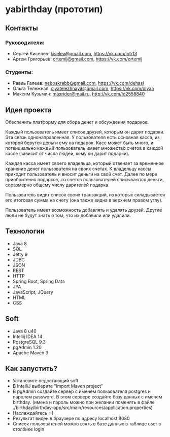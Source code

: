 # yabirthday (прототип)

## Контакты

### Руководители:

* Сергей Киселев: kiselev@gmail.com, https://vk.com/intr13
* Артем Григорьев: ortemij@gmail.com, https://vk.com/ortemij

### Студенты:
* Равиь Галеев: neboskrebb@gmail.com, https://vk.com/dehasi
* Ольга Тележная: olyatelezhnaya@gmail.com, https://vk.com/olyaa
* Максим Кузьмин: maxrider@mail.ru, http://vk.com/id2558840

## Идея проекта

Обеспечить платформу для сбора денег и обсуждения подарков. 

Каждый пользователь имеет список друзей, которым он дарит подарки. Эта связь однонаправленная. У пользователя есть основная касса, из которой берутся деньги ему на подарок. Касс может быть много, и потенциально каждый пользователь имеет множество счетов в каждой кассе (зависит от числа людей, кому он дарит подарки). 

Каждая касса имеет своего владельца, который отвечает за временное хранение денег пользователя на своих счетах. К владельцу кассы приходит пользователь и вносит деньги на свой счет. Далее по мере приобритения подарков, со счетов пользователей списываются деньги, соразмерно общему числу дарителей подарка.

Пользователь видит список своих транзакций, из которых складывается его итоговая сумма на счету (она также видна в верхнем правом углу).

Пользователь имеет возможность добавлять и удалять друзей. Другие люди не будут знать о том, что их добавили или удалили.

## Технологии

* Java 8
* SQL
* Jetty 9
* JDBC
* JSON
* REST
* HTTP
* Spring Boot, Spring Data
* JPA
* JavaScript, JQuery
* HTML
* CSS

## Soft

* Java 8 u40
* Intellij IDEA 14
* PostgreSQL 9.3
* pgAdmin 1.20
* Apache Maven 3

## Как запустить?

* Установите недостающий soft
* В IntelliJ выберите "Import Maven project"
* В pgAdmin создайте сервер c именем пользователя postgres и паролем password. В этом сервере создайте базу данных с именем birthday. (имена и пароль можно при желании поменять в файле ./birthday/birthday-app/src/main/resources/application.properties)
* Наслаждайтесь :-)
* Результат виден в браузере по адресу localhost:8080
* Список пользователей можно взять в базе данных в таблице user в столбике login